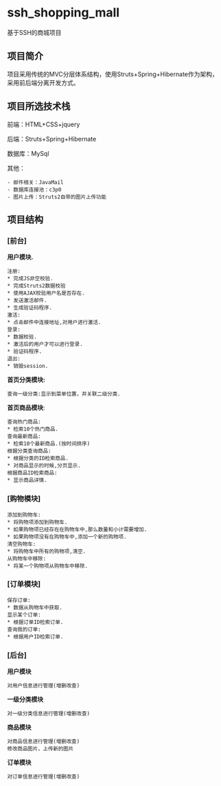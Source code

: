 # ssh_shopping_mall #
基于SSH的商城项目

## 项目简介 ##
  项目采用传统的MVC分层体系结构，使用Struts+Spring+Hibernate作为架构，采用前后端分离开发方式。
## 项目所选技术栈 ##
前端：HTML+CSS+jquery 

后端：Struts+Spring+Hibernate

数据库：MySql 
 
其他：
	
	- 邮件相关：JavaMail
	- 数据库连接池：c3p0
	- 图片上传：Struts2自带的图片上传功能
## 项目结构 ##
### [前台] ###

**用户模块.**

	注册:
	* 完成JS非空校验.
	* 完成Struts2数据校验
	* 使用AJAX校验用户名是否存在.
	* 发送激活邮件.
	* 生成验证码程序.
	激活:
	* 点击邮件中连接地址,对用户进行激活.
	登录:
	* 数据校验.
	* 激活后的用户才可以进行登录.
	* 验证码程序.
	退出:
	* 销毁session.
**首页分类模块:**

	查询一级分类:显示到菜单位置，并关联二级分类.
	
**首页商品模块**:
	
	查询热门商品:
	* 检索10个热门商品.
	查询最新商品:
	* 检索10个最新商品.(按时间排序)
	根据分类查询商品:
	* 根据分类的ID检索商品.
	* 对商品显示的时候,分页显示.
	根据商品ID检索商品:
	* 显示商品详情.

### [购物模块] ###

	添加到购物车:
	* 将购物项添加到购物车.
	* 如果购物项已经存在在购物车中,那么数量和小计需要增加.
	* 如果购物项没有在购物车中,添加一个新的购物项.
	清空购物车:
	* 将购物车中所有的购物项,清空.
	从购物车中移除:
	* 将某一个购物项从购物车中移除.

### [订单模块] ###
	
	保存订单:
	* 数据从购物车中获取.
	显示某个订单:
	* 根据订单ID检索订单.
	查询我的订单:
	* 根据用户ID检索订单.


### [后台] ###

**用户模块**
	
	对用户信息进行管理(增删改查)
**一级分类模块**
	
	对一级分类信息进行管理(增删改查)
**商品模块**
	
	对商品信息进行管理(增删改查)
	修改商品图片，上传新的图片

**订单模块**
	
	对订单信息进行管理(增删改查)
	




